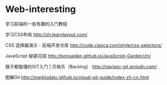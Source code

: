 # Web-interesting
学习前端的一些有趣的入门教程

学习CSS布局  http://zh.learnlayout.com/

CSS 选择器演示 - 前端开发仓库  http://code.ciaoca.com/style/css-selectors/

JavaScript 秘密花园  http://bonsaiden.github.io/JavaScript-Garden/zh/

猴子都能懂的GIT入门 | 贝格乐（Backlog）  http://navisec-git.qiniudn.com/

图解Git  http://marklodato.github.io/visual-git-guide/index-zh-cn.html
